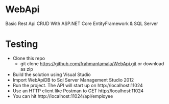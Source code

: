 # WebApi
Basic Rest Api CRUD With ASP.NET Core EntityFramework & SQL Server 

# Testing
- Clone this repo
  - git clone https://github.com/frahmantamala/WebApi.git or download as zip
- Build the solution using Visual Studio  
- Import WebApiDB to Sql Server Management Studio 2012
- Run the project. The API will start up on http://localhost:11024
- Use an HTTP client like Postman to GET http://localhost:11024
- You can hit http://localhost:11024/api/employee

